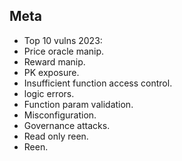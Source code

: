 ## Meta

- Top 10 vulns 2023:
- Price oracle manip.
- Reward manip.
- PK exposure.
- Insufficient function access control.
- logic errors.
- Function param validation.
- Misconfiguration.
- Governance attacks.
- Read only reen.
- Reen.
